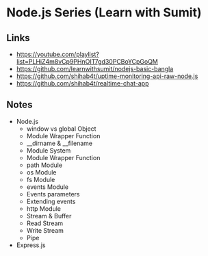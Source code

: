 # Node.js Series (Learn with Sumit)

## Links

-   https://youtube.com/playlist?list=PLHiZ4m8vCp9PHnOIT7gd30PCBoYCpGoQM
-   https://github.com/learnwithsumit/nodejs-basic-bangla
-   https://github.com/shihab4t/uptime-monitoring-api-raw-node.js
-   https://github.com/shihab4t/realtime-chat-app

## Notes

-   Node.js
    -   window vs global Object
    -   Module Wrapper Function
    -   \_\_dirname & \_\_filename
    -   Module System
    -   Module Wrapper Function
    -   path Module
    -   os Module
    -   fs Module
    -   events Module
    -   Events parameters
    -   Extending events
    -   http Module
    -   Stream & Buffer
    -   Read Stream
    -   Write Stream
    -   Pipe
-   Express.js
